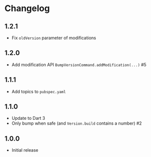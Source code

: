 # Changelog

## 1.2.1
- Fix `oldVersion` parameter of modifications

## 1.2.0
- Add modification API `BumpVersionCommand.addModification(...)` #5

## 1.1.1
- Add topics to `pubspec.yaml`

## 1.1.0
- Update to Dart 3
- Only bump when safe (and `Version.build` contains a number) #2

## 1.0.0
- Initial release